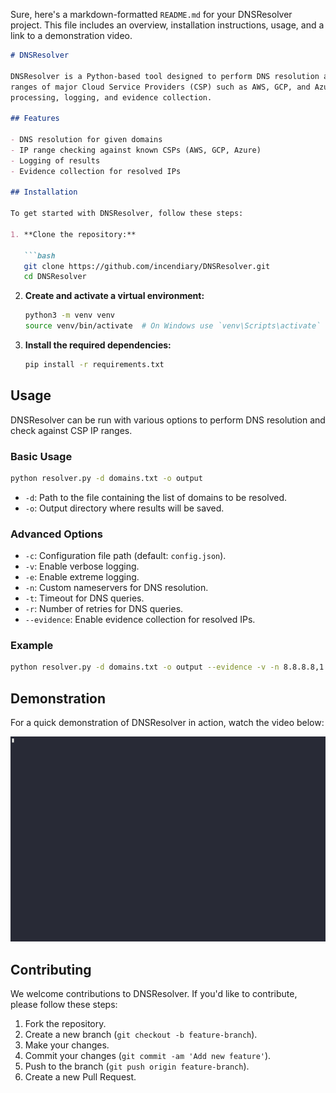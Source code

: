 Sure, here's a markdown-formatted `README.md` for your DNSResolver project. This file includes an overview, installation
instructions, usage, and a link to a demonstration video.

```markdown
# DNSResolver

DNSResolver is a Python-based tool designed to perform DNS resolution and check resolved IP addresses against known IP
ranges of major Cloud Service Providers (CSP) such as AWS, GCP, and Azure. It includes functionalities for domain
processing, logging, and evidence collection.

## Features

- DNS resolution for given domains
- IP range checking against known CSPs (AWS, GCP, Azure)
- Logging of results
- Evidence collection for resolved IPs

## Installation

To get started with DNSResolver, follow these steps:

1. **Clone the repository:**

   ```bash
   git clone https://github.com/incendiary/DNSResolver.git
   cd DNSResolver
   ```

2. **Create and activate a virtual environment:**

   ```bash
   python3 -m venv venv
   source venv/bin/activate  # On Windows use `venv\Scripts\activate`
   ```

3. **Install the required dependencies:**

   ```bash
   pip install -r requirements.txt
   ```

## Usage

DNSResolver can be run with various options to perform DNS resolution and check against CSP IP ranges.

### Basic Usage

```bash
python resolver.py -d domains.txt -o output
```

- `-d`: Path to the file containing the list of domains to be resolved.
- `-o`: Output directory where results will be saved.

### Advanced Options

- `-c`: Configuration file path (default: `config.json`).
- `-v`: Enable verbose logging.
- `-e`: Enable extreme logging.
- `-n`: Custom nameservers for DNS resolution.
- `-t`: Timeout for DNS queries.
- `-r`: Number of retries for DNS queries.
- `--evidence`: Enable evidence collection for resolved IPs.

### Example

```bash
python resolver.py -d domains.txt -o output --evidence -v -n 8.8.8.8,1.1.1.1 -t 2 -r 3
```

## Demonstration

For a quick demonstration of DNSResolver in action, watch the video below:

![DNSResolver Demo](Media/simplerun.gif)

## Contributing

We welcome contributions to DNSResolver. If you'd like to contribute, please follow these steps:

1. Fork the repository.
2. Create a new branch (`git checkout -b feature-branch`).
3. Make your changes.
4. Commit your changes (`git commit -am 'Add new feature'`).
5. Push to the branch (`git push origin feature-branch`).
6. Create a new Pull Request.

